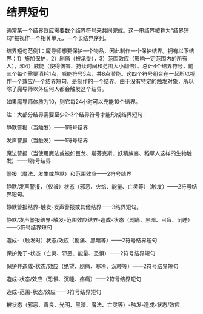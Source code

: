 # 结界短句

通常某一个结界效应需要数个结界符号来共同完成。这一串结界被称为“结界短句”被视作一个相关单元，一个长结界序列。

结界短句范例1：魔导师想要保护一个物品，因此制作一个保护结界。拥有以下结界：1）施加保护，2）剧痛（被承受），3）范围效应（影响一定范围内的所有人），和4）威能（使得伤害、持续时间和范围大小翻倍）。总计4个结界符号，前三个每个需要消耗1点，威能符号5点，共8点潜能。这四个符号组合在一起所以视作一个效应/一个结界短句，是制作的一个结界。由于没有特定的触发对象，所以除了魔导师以外任何人都会触发这个结界。

如果魔导师体质为10，则它每24小时可以充能10个结界。

注：大部分结界需要至少2-3个结界符号才能形成结界短句：

静默警报（当触发）——1符号结界

发声警报（当触发）——1符号结界

魔法警报（当使用魔法或被如巨龙、斯芬克斯、妖精族裔、稻草人这样的生物触发）——1符号结界

警报（魔法、发生或静默）和范围效应——2符号结界

静默/发声警报，（仅被）状态（邪恶、火焰、能量、亡灵等）（触发）——2符号结界短句。

静默警报结界-触发-发声警报或其他结界——3结界短句。

静默/发声警报结界-触发-范围效应结界-造成-状态（剧痛、黑暗、目盲、沉睡）——5符号结界短句

造成-（触发时）状态/效应（剧痛、黑暗等）——2符号结界短句

保护免于-状态（亡灵、邪恶、能量、恐惧）——2符号结界短句

保护并造成-状态/效应（绝望、剧痛、寒冷、沉睡等）——2符号结界短句

造成-状态/效应（恐惧、沉睡、疼痛）——2符号结界短句

造成-范围-状态/效应——3符号结界短句

被状态（邪恶、善良、光明、黑暗、魔法、亡灵等）-触发-造成-状态/效应
